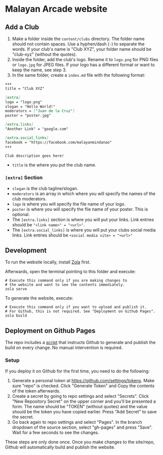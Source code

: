 # Malayan Arcade website
## Add a Club
1. Make a folder inside the `content/clubs` directory. The folder name should not contain spaces. Use a hyphen/dash (`-`) to separate the words. If your club's name is "Club XYZ", your folder name should be "club-xyz" (without the quotes).
2. Inside the folder, add the club's logo. Rename it to `logo.png` for PNG files or `logo.jpg` for JPEG files. If your logo has a different format or want to keep the name, see step 3.
3. In the same folder, create a `index.md` file with the following format:
```md
+++
title = "Club XYZ"

[extra]
logo = "logo.png"
slogan = "Hello World!"
moderators = ["Juan de la Cruz"]
poster = "poster.jpg"

[extra.links]
"Another Link" = "google.com"

[extra.social_links]
facebook = "https://facebook.com/malayanmindanao"
+++

Club description goes here!
```
- `title` is the where you put the club name.
### `[extra]` Section
- `slogan` is the club tagline/slogan.
- `moderators` is an array in which where you will specify the names of the club moderators.
- `logo` is where you will specify the file name of your logo.
- `poster` is where you will specify the file name of your poster. This is optional.
- The `[extra.links]` section is where you will put your links. Link entries should be `"<link name>" = "<url>"`.
- The `[extra.social_links]` is where you will put your clubs social media links. Link entries should be `<social media site> = "<url>"`

## Development
To run the website locally, install [Zola](https://www.getzola.org/documentation/getting-started/installation/) first.

Afterwards, open the terminal pointing to this folder and execute:
```
# Execute this command only if you are making changes to
# the website and want to see the contents immediately.
zola serve
```

To generate the website, execute:
```
# Execute this command only if you want to upload and publish it. 
# For Github, this is not required. See "Deployment on Github Pages".
zola build
```

## Deployment on Github Pages
The repo includes a [script](.github/workflows/ci.yml) that instructs Github to generate and publish the build on every change. No manual intervention is required.

### Setup
If you deploy it on Github for the first time, you need to do the following:
1. Generate a personal token at https://github.com/settings/tokens. Make sure "repo" is checked. Click "Generate Token" and Copy the contents of the token afterwards.
2. Create a secret by going to repo settings and select "Secrets". Click "New Repository Secret" on the upper corner and you'll be presented a form. The name should be "TOKEN" (without quotes) and the value should be the token you have copied earlier. Press "Add Secret" to save the secret.
3. Go back again to repo settings and select "Pages". In the branch dropdown of the source section, select "gh-pages" and press "Save". Wait for a few seconds to see the changes.

These steps are only done once. Once you make changes to the site/repo, Github will automatically build and publish the website.
